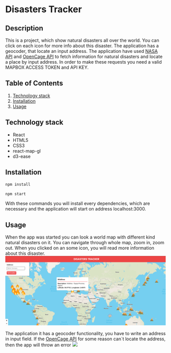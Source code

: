# Disasters Tracker

## Description
This is a project, which show natural disasters all over the world. You can click on each icon for more info about this disaster.
The application has a geocoder, that locate an input address. The application have used [NASA API](https://eonet.sci.gsfc.nasa.gov/docs/v3#eventsAPI) and [OpenCage API](https://opencagedata.com/) to fetch information for natural disasters and locate a place by input address. In order to make these requests you need a valid MAPBOX ACCESS TOKEN and API KEY.

## Table of Contents
1. [Technology stack](https://github.com/IvayloBorisov/disasters-tracker#technology-stack)
2. [Installation](https://github.com/IvayloBorisov/disasters-tracker#installation)
3. [Usage](https://github.com/IvayloBorisov/disasters-tracker#usage)

## Technology stack
- React
- HTML5
- CSS3
- react-map-gl
- d3-ease

## Installation
```
npm install 
```
```
npm start 
```
With these commands you will install every dependencies, which are necessary and the application will start on address localhost:3000.

## Usage
When the app was started you can look a world map with different kind natural disasters on it. You can navigate through whole map, zoom in, zoom out. When you clicked on an some icon, you will read more information about this disaster. 
![](src/repo_image/home.png)

The application it has a geocoder functionality, you have to write an address in input field. If the  [OpenCage API](https://opencagedata.com/) for some reason can`t locate the address, then the app will throw an error
![](https://github.com/IvayloBorisov/disasters-tracker/blob/master/src/repo_image/error)





